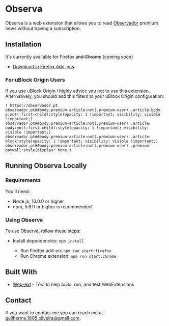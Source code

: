 # Observa

Observa is a web extension that allows you to read [Observador]("observador.pt") premium news without having a subscription.


## Installation

It's currently available for Firefox ~~and Chrome~~ (coming soon)

- [Download in Firefox Add-ons]("https://addons.mozilla.org/firefox/addon/observa/")

<!-- - [Download in Chrome Web store]() -->

### For uBlock Origin Users

If you use uBlock Origin I highly advice you not to use this extension. Alternatively, you should add this filters to your uBlock Origin configuration:

```
! https://observador.pt
observador.pt##body.premium-article:not(.premium-user) .article-body p:not(:first-child):style(opacity: 1 !important; visibility: visible !important;)
observador.pt##body.premium-article:not(.premium-user) .article-body:not(:first-child):style(opacity: 1 !important; visibility: visible !important;)
observador.pt##body.premium-article:not(.premium-user) .article-block:style(opacity: 1 !important; visibility: visible !important;)
observador.pt##body.premium-article:not(.premium-user) .premium-paywall:style(display: none;)
```

## Running Observa Locally
### Requirements

You'll need:
- Node.js, 10.0.0 or higher
- npm, 5.6.0 or higher is recommended

### Using Observa

To use Observa, follow these steps:

- Install dependencies: `npm install`

  - Run Firefox add-on: `npm run start:firefox`
  - Run Chrome extension: `npm run start:chrome`


## Built With

* [Web-ext](https://github.com/mozilla/web-ext) - Tool to help build, run, and test WebExtensions

## Contact

If you want to contact me you can reach me at <guilherme.1805.oliveira@gmail.com>.



